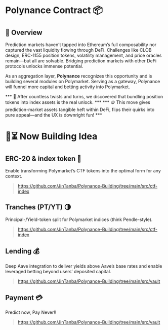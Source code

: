 # Polynance Contract 📦

## 🚀 Overview

Prediction markets haven’t tapped into Ethereum’s full composability nor captured the vast liquidity flowing through DeFi. Challenges like CLOB design, ERC-1155 position tokens, volatility management, and price oracles remain—but all are solvable. Bridging prediction markets with other DeFi protocols unlocks immense potential.

As an aggregation layer, **Polynance** recognizes this opportunity and is building several modules on Polymarket. Serving as a gateway, Polynance will funnel more capital and betting activity into Polymarket.


 *** 🧭 After countless twists and turns, we discovered that bundling position tokens into index assets is the real unlock. ***
 *** 🪙 This move gives prediction-market assets tangible heft within DeFi, flips their quirks into pure appeal—and the UX is downright fun! ***

# 🔨⏳ Now Building Idea

## ERC-20 & index token 🔄
  Enable transforming Polymarket’s CTF tokens into the optimal form for any context.
  > https://github.com/JinTanba/Polynance-Building/tree/main/src/ctf-index
## Tranches (PT/YT) 🌗
  Principal-/Yield-token split for Polymarket indices (think Pendle-style).
  > https://github.com/JinTanba/Polynance-Building/tree/main/src/ctf-index
## Lending 💰
  Deep Aave integration to deliver yields above Aave’s base rates and enable leveraged betting beyond users’ deposited capital.
  > https://github.com/JinTanba/Polynance-Building/tree/main/src/vault
## Payment 💳
  Predict now, Pay Never!!
  > https://github.com/JinTanba/Polynance-Building/tree/main/src/vault
